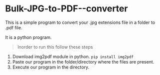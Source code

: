 # Bulk-JPG-to-PDF--converter
This is a simple program to convert your .jpg extensions file in a folder to .pdf file. 

It is a python program.

> Inorder to run this follow these steps
1. Download img2pdf module in python.
      `pip install img2pdf`
2. Paste our program in the folder/directory where the files are present.
3. Execute our program in the directory.
